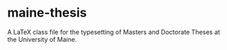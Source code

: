 # maine-thesis
A LaTeX class file for the typesetting of Masters and Doctorate Theses at the University of Maine.

